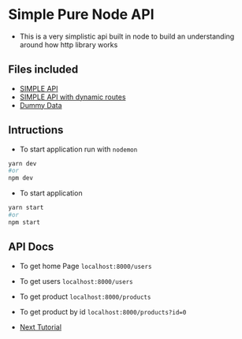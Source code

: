 # Simple Pure Node API

- This is a very simplistic api built in node to build an understanding around how http library works

## Files included

- [SIMPLE API](./server.js)
- [SIMPLE API with dynamic routes](./server2.js)
- [Dummy Data ](./Models/)

## Intructions

- To start application run with `nodemon`

```bash
yarn dev
#or
npm dev
```

- To start application

```bash
yarn start
#or
npm start
```

## API Docs

- To get home Page
  `localhost:8000/users`
- To get users
  `localhost:8000/users`
- To get product
  `localhost:8000/products`
- To get product by id
  `localhost:8000/products?id=0`

- [Next Tutorial](https://github.com/kolynzb/KCF-prima-node-lesson-api)
